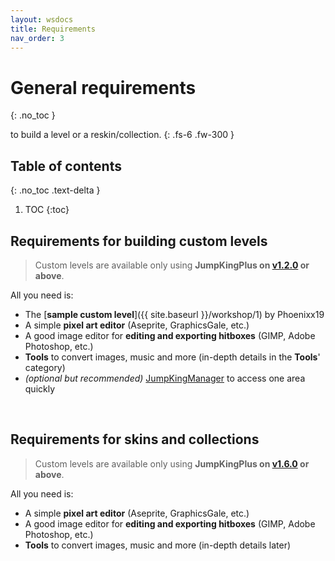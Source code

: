 ```yaml
---
layout: wsdocs
title: Requirements
nav_order: 3
---
```


# General requirements
{: .no_toc }

to build a level or a reskin/collection.
{: .fs-6 .fw-300 }

## Table of contents
{: .no_toc .text-delta }

1. TOC
{:toc}


## Requirements for building custom levels
> Custom levels are available only using __JumpKingPlus on [v1.2.0](https://github.com/Phoenixx19/JumpKingPlus/releases/tag/v1.2.0) or above__.

All you need is:
- The [__sample custom level__]({{ site.baseurl }}/workshop/1) by Phoenixx19
- A simple **pixel art editor** (Aseprite, GraphicsGale, etc.)
- A good image editor for **editing and exporting hitboxes** (GIMP, Adobe Photoshop, etc.)
- **Tools** to convert images, music and more (in-depth details in the **Tools**' category)
- *(optional but recommended)* [JumpKingManager](https://github.com/ShootMe/LiveSplit.JumpKing/releases/latest) to access one area quickly

<br>

## Requirements for skins and collections
> Custom levels are available only using __JumpKingPlus on [v1.6.0](https://github.com/Phoenixx19/JumpKingPlus/releases/tag/v1.6.0) or above__.

All you need is:
- A simple **pixel art editor** (Aseprite, GraphicsGale, etc.)
- A good image editor for **editing and exporting hitboxes** (GIMP, Adobe Photoshop, etc.)
- **Tools** to convert images, music and more (in-depth details later)